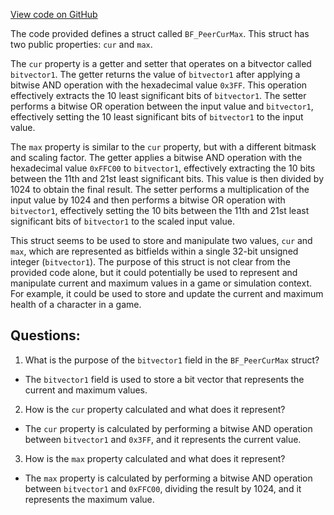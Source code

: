 [View code on GitHub](https://github.com/TieHaxJan/Brick-Force/Assembly-CSharp\BF_PeerCurMax.cs)

The code provided defines a struct called `BF_PeerCurMax`. This struct has two public properties: `cur` and `max`. 

The `cur` property is a getter and setter that operates on a bitvector called `bitvector1`. The getter returns the value of `bitvector1` after applying a bitwise AND operation with the hexadecimal value `0x3FF`. This operation effectively extracts the 10 least significant bits of `bitvector1`. The setter performs a bitwise OR operation between the input value and `bitvector1`, effectively setting the 10 least significant bits of `bitvector1` to the input value.

The `max` property is similar to the `cur` property, but with a different bitmask and scaling factor. The getter applies a bitwise AND operation with the hexadecimal value `0xFFC00` to `bitvector1`, effectively extracting the 10 bits between the 11th and 21st least significant bits. This value is then divided by 1024 to obtain the final result. The setter performs a multiplication of the input value by 1024 and then performs a bitwise OR operation with `bitvector1`, effectively setting the 10 bits between the 11th and 21st least significant bits of `bitvector1` to the scaled input value.

This struct seems to be used to store and manipulate two values, `cur` and `max`, which are represented as bitfields within a single 32-bit unsigned integer (`bitvector1`). The purpose of this struct is not clear from the provided code alone, but it could potentially be used to represent and manipulate current and maximum values in a game or simulation context. For example, it could be used to store and update the current and maximum health of a character in a game.
## Questions: 
 1. What is the purpose of the `bitvector1` field in the `BF_PeerCurMax` struct?
- The `bitvector1` field is used to store a bit vector that represents the current and maximum values.

2. How is the `cur` property calculated and what does it represent?
- The `cur` property is calculated by performing a bitwise AND operation between `bitvector1` and `0x3FF`, and it represents the current value.

3. How is the `max` property calculated and what does it represent?
- The `max` property is calculated by performing a bitwise AND operation between `bitvector1` and `0xFFC00`, dividing the result by 1024, and it represents the maximum value.